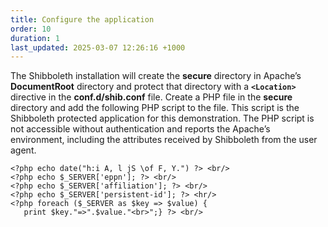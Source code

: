 ```yaml
---
title: Configure the application
order: 10
duration: 1
last_updated: 2025-03-07 12:26:16 +1000
---
```


The Shibboleth installation will create the **secure** directory in Apache’s **DocumentRoot** directory and protect
that directory with a **`<Location>`** directive in the **conf.d/shib.conf** file. Create a PHP file in the **secure** directory
and add the following PHP script to the file. This script is the Shibboleth protected application for this demonstration. The PHP script is not accessible without authentication and reports the Apache’s environment, including the attributes received by Shibboleth from the user agent.


    <?php echo date("h:i A, l jS \of F, Y.") ?> <br/>
    <?php echo $_SERVER['eppn']; ?> <br/>
    <?php echo $_SERVER['affiliation']; ?> <br/>
    <?php echo $_SERVER['persistent-id']; ?> <hr/>
    <?php foreach ($_SERVER as $key => $value) {
       print $key."=>".$value."<br>";} ?> <br/>